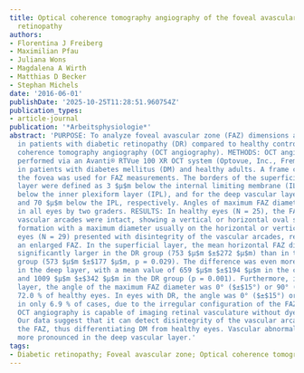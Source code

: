 ```yaml
---
title: Optical coherence tomography angiography of the foveal avascular zone in diabetic
  retinopathy
authors:
- Florentina J Freiberg
- Maximilian Pfau
- Juliana Wons
- Magdalena A Wirth
- Matthias D Becker
- Stephan Michels
date: '2016-06-01'
publishDate: '2025-10-25T11:28:51.960754Z'
publication_types:
- article-journal
publication: '*Arbeitsphysiologie*'
abstract: 'PURPOSE: To analyze foveal avascular zone (FAZ) dimensions and symmetry
  in patients with diabetic retinopathy (DR) compared to healthy controls using optical
  coherence tomography angiography (OCT angiography). METHODS: OCT angiography was
  performed via an Avanti® RTVue 100 XR OCT system (Optovue, Inc., Fremont, CA, USA)
  in patients with diabetes mellitus (DM) and healthy adults. A frame centered on
  the fovea was used for FAZ measurements. The borders of the superficial vascular
  layer were defined as 3 $μ$m below the internal limiting membrane (ILM) and 15 $μ$m
  below the inner plexiform layer (IPL), and for the deep vascular layer as15 $μ$m
  and 70 $μ$m below the IPL, respectively. Angles of maximum FAZ diameter were measured
  in all eyes by two graders. RESULTS: In healthy eyes (N = 25), the FAZ surrounding
  vascular arcades were intact, showing a vertical or horizontal oval symmetrical
  formation with a maximum diameter usually on the horizontal or vertical axis. Diabetic
  eyes (N = 29) presented with disintegrity of the vascular arcades, resulting in
  an enlarged FAZ. In the superficial layer, the mean horizontal FAZ diameter was
  significantly larger in the DR group (753 $μ$m $±$272 $μ$m) than in the control
  group (573 $μ$m $±$177 $μ$m, p = 0.029). The difference was even more pronounced
  in the deep layer, with a mean value of 659 $μ$m $±$194 $μ$m in the control group
  and 1009 $μ$m $±$342 $μ$m in the DR group (p = 0.001). Furthermore, in the superficial
  layer, the angle of the maximum FAZ diameter was 0° ($±$15°) or 90° ($±$15°) in
  72.0 % of healthy eyes. In eyes with DR, the angle was 0° ($±$15°) or 90° ($±$15°)
  in only 6.9 % of cases, due to the irregular configuration of the FAZ. CONCLUSIONS:
  OCT angiography is capable of imaging retinal vasculature without dye injection.
  Our data suggest that it can detect disintegrity of the vascular arcades surrounding
  the FAZ, thus differentiating DM from healthy eyes. Vascular abnormalities were
  more pronounced in the deep vascular layer.'
tags:
- Diabetic retinopathy; Foveal avascular zone; Optical coherence tomography angiography
---
```

